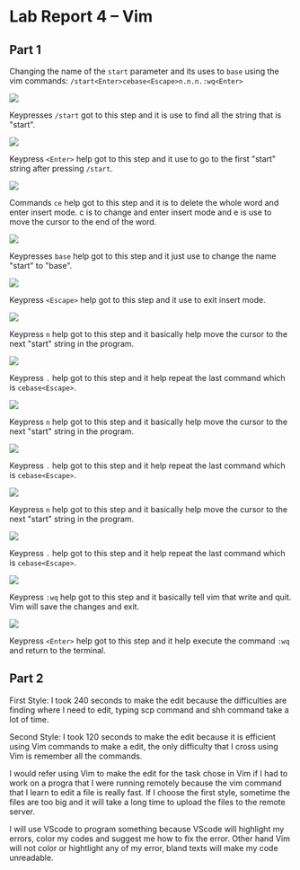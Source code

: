 # Lab Report 4 –  Vim

## Part 1

Changing the name of the `start` parameter and its uses to `base` using the vim commands:
`/start<Enter>cebase<Escape>n.n.n.:wq<Enter>`

![](https://github.com/tnduong2807/skill-demo1/blob/main/Screenshot%20(86).png?raw=true)

Keypresses `/start` got to this step and it is use to find all the string that is "start".

![](https://github.com/tnduong2807/skill-demo1/blob/main/Screenshot%20(87).png?raw=true)

Keypress `<Enter>` help got to this step and it use to go to the first "start" string after pressing `/start`.

![](https://github.com/tnduong2807/skill-demo1/blob/main/Screenshot%20(88).png?raw=true)

Commands `ce` help got to this step and it is to delete the whole word and enter insert mode. c is to change and enter insert mode and e is use to move the cursor to the end of the word.

![](https://github.com/tnduong2807/skill-demo1/blob/main/Screenshot%20(89).png?raw=true)

Keypresses `base` help got to this step and it just use to change the name "start" to "base".

![](https://github.com/tnduong2807/skill-demo1/blob/main/Screenshot%20(90).png?raw=true)

Keypress `<Escape>` help got to this step and it use to exit insert mode.

![](https://github.com/tnduong2807/skill-demo1/blob/main/Screenshot%20(91).png?raw=true)

Keypress `n` help got to this step and it basically help move the cursor to the next "start" string in the program.

![](https://github.com/tnduong2807/skill-demo1/blob/main/Screenshot%20(92).png?raw=true)

Keypress `.` help got to this step and it help repeat the last command which is `cebase<Escape>`.

![](https://github.com/tnduong2807/skill-demo1/blob/main/Screenshot%20(93).png?raw=true)

Keypress `n` help got to this step and it basically help move the cursor to the next "start" string in the program.

![](https://github.com/tnduong2807/skill-demo1/blob/main/Screenshot%20(94).png?raw=true)

Keypress `.` help got to this step and it help repeat the last command which is `cebase<Escape>`.

![](https://github.com/tnduong2807/skill-demo1/blob/main/Screenshot%20(95).png?raw=true)

Keypress `n` help got to this step and it basically help move the cursor to the next "start" string in the program.

![](https://github.com/tnduong2807/skill-demo1/blob/main/Screenshot%20(96).png?raw=true)

Keypress `.` help got to this step and it help repeat the last command which is `cebase<Escape>`.

![](https://github.com/tnduong2807/skill-demo1/blob/main/Screenshot%20(98).png?raw=true)

Keypress `:wq` help got to this step and it basically tell vim that write and quit. Vim will save the changes and exit.

![](https://github.com/tnduong2807/skill-demo1/blob/main/Screenshot%20(99).png?raw=true)

Keypress `<Enter>` help got to this step and it help execute the command `:wq` and return to the terminal.

## Part 2

First Style: I took 240 seconds to make the edit because the difficulties are finding where I need to edit, typing scp command and shh command take a lot of time.


Second Style: I took 120 seconds to make the edit because it is efficient using Vim commands to make a edit, the only difficulty that I cross using Vim is remember all the commands.


I would refer using Vim to make the edit for the task chose in Vim if I had to work on a progra that I were running remotely because the vim command that I learn to edit a file is really fast. If I choose the first style, sometime the files are too big and it will take a long time to upload the files to the remote server.

I will use VScode to program something because VScode will highlight my errors, color my codes and suggest me how to fix the error. Other hand Vim will not color or hightlight any of my error, bland texts will make my code unreadable.